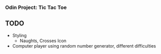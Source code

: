 ### Odin Project: Tic Tac Toe
## TODO
* Styling
  * Naughts, Crosses Icon
* Computer player using random number generator, different difficulties
